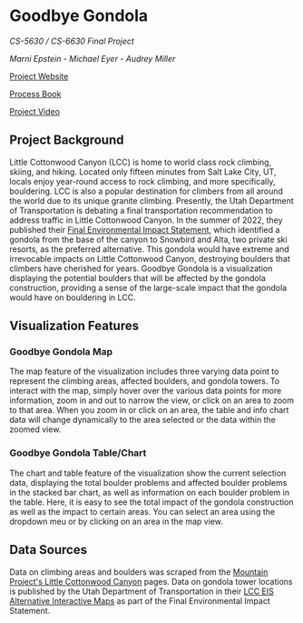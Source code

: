 # Goodbye Gondola 

*CS-5630 / CS-6630 Final Project*

*Marni Epstein - Michael Eyer - Audrey Miller*

[Project Website](https://audreymiller12.github.io/dataviscourse-pr-goodbyegondola/)

[Process Book](files/Goodbye%20Gondola%20Process%20Book.pdf)

[Project Video](https://www.youtube.com/watch?v=M9CkiddY6DA)

## Project Background

Little Cottonwood Canyon (LCC) is home to world class rock climbing, skiing, and hiking. Located only fifteen minutes from Salt Lake City, UT, locals enjoy year-round access to rock climbing, and more specifically, bouldering. LCC is also a popular destination for climbers from all around the world due to its unique granite climbing. Presently, the Utah Department of Transportation is debating a final transportation recommendation to address traffic in Little Cottonwood Canyon. In the summer of 2022, they published their [Final Environmental Impact Statement](https://littlecottonwoodeis.udot.utah.gov/final-eis/), which identified a gondola from the base of the canyon to Snowbird and Alta, two private ski resorts, as the preferred alternative. This gondola would have extreme and irrevocable impacts on Little Cottonwood Canyon, destroying boulders that climbers have cherished for years. Goodbye Gondola is a visualization displaying the potential boulders that will be affected by the gondola construction, providing a sense of the large-scale impact that the gondola would have on bouldering in LCC.

## Visualization Features

### Goodbye Gondola Map
The map feature of the visualization includes three varying data point to represent the climbing areas, affected boulders, and gondola towers. To interact with the map, simply hover over the various data points for more information, zoom in and out to narrow the view, or click on an area to zoom to that area. When you zoom in or click on an area, the table and info chart data will change dynamically to the area selected or the data within the zoomed view.

### Goodbye Gondola Table/Chart
The chart and table feature of the visualization show the current selection data, displaying the total boulder problems and affected boulder problems in the stacked bar chart, as well as information on each boulder problem in the table. Here, it is easy to see the total impact of the gondola construction as well as the impact to certain areas. You can select an area using the dropdown meu or by clicking on an area in the map view.

## Data Sources
Data on climbing areas and boulders was scraped from the [Mountain Project's Little Cottonwood Canyon](https://www.mountainproject.com/area/105739277/little-cottonwood-canyon) pages. Data on gondola tower locations is published by the Utah Department of Transportation in their [LCC EIS Alternative Interactive Maps](https://littlecottonwoodeis.udot.utah.gov/final-eis/) as part of the Final Environmental Impact Statement.
